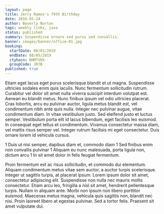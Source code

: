 ```yaml
---
layout: page
title: Jerry Ramos's 79th Birthday
date: 2016-05-24
author: Beverly Norton
tags: weekly links, java
status: published
summary: Suspendisse ornare sed purus sed convallis.
banner: images/banner/office-01.jpg
booking:
  startDate: 08/01/2019
  endDate: 08/05/2019
  ctyhocn: BHMTVHX
  groupCode: JR7B
published: true
---
```

Etiam eget lacus eget purus scelerisque blandit et ut magna. Suspendisse ultricies sodales enim quis iaculis. Nunc fermentum sollicitudin rutrum. Curabitur vel dolor sit amet nulla viverra suscipit interdum volutpat est. Aenean eu blandit metus. Nunc finibus ipsum vel odio ultricies placerat. Cras lobortis, arcu eu pulvinar auctor, ligula metus blandit est, vel condimentum nibh ante quis nulla. Integer nec pulvinar augue, vitae condimentum diam. In vitae vestibulum justo. Sed eleifend justo et luctus semper. Vestibulum porta elit id lacus bibendum, eget facilisis leo euismod. In consequat eget tellus et condimentum. Vivamus consectetur massa diam, vel mattis risus semper vel. Integer rutrum facilisis mi eget consectetur. Duis ornare lorem id vehicula cursus.

1 Duis ut nisi semper, dapibus diam et, commodo diam
1 Sed finibus enim non convallis pulvinar
1 Aliquam eu nunc malesuada, porta ligula non, dictum arcu
1 In sit amet dolor in felis feugiat fermentum.

Proin fermentum est ac risus sollicitudin, et commodo dui elementum. Aliquam condimentum metus vitae sem auctor, a auctor turpis scelerisque. Integer ut sagittis turpis, at placerat ipsum. Lorem ipsum dolor sit amet, consectetur adipiscing elit. Suspendisse non nulla nec mauris mollis consectetur. Etiam arcu leo, fringilla a nisl sit amet, hendrerit pellentesque turpis. Nullam in aliquam ante. Morbi non ipsum non libero porttitor euismod. Maecenas metus magna, vehicula quis sagittis non, blandit nec nisi. Proin laoreet libero at egestas pulvinar. Sed a tortor felis. Praesent sit amet vulputate dui.
